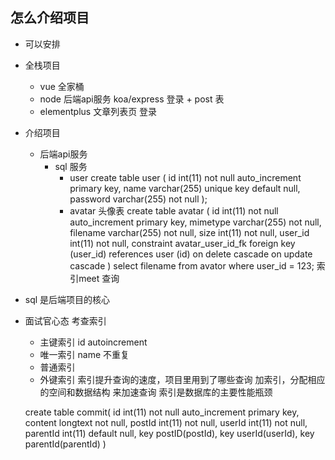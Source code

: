 ## 怎么介绍项目

- 可以安排

- 全栈项目
    - vue 全家桶
    - node 后端api服务 koa/express 登录 +  post 表
    - elementplus 文章列表页 登录

- 介绍项目
    - 后端api服务
        - sql 服务
            - user
                create table user (
                    id int(11) not null auto_increment primary key, 
                    name varchar(255) unique key default null, 
                    password varchar(255) not null
                );
            - avatar 头像表
                create table avatar (
                    id int(11) not null auto_increment primary key,
                    mimetype varchar(255) not null,
                    filename varchar(255) not null,
                    size int(11) not null,
                    user_id int(11) not null,
                    constraint avatar_user_id_fk foreign key (user_id) references user (id) on delete cascade on update cascade
                )
                select filename from avator where user_id = 123;
                索引meet 查询

- sql 是后端项目的核心
- 面试官心态 考查索引 
    - 主键索引  id autoincrement
    - 唯一索引  name 不重复
    - 普通索引  
    - 外键索引
    索引提升查询的速度，项目里用到了哪些查询 加索引，分配相应的空间和数据结构 来加速查询 索引是数据库的主要性能瓶颈

    create table commit(
        id int(11) not null auto_increment primary key,
        content longtext not null,
        postId int(11) not null,
        userId int(11) not null,
        parentId int(11) default null,
        key postID(postId),
        key userId(userId),
        key parentId(parentId)
    )
